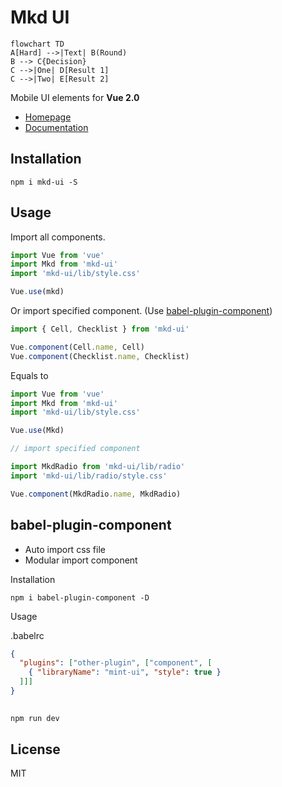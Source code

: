 # Mkd UI

```mermaid
flowchart TD
A[Hard] -->|Text| B(Round)
B --> C{Decision}
C -->|One| D[Result 1]
C -->|Two| E[Result 2]
```
> 
Mobile UI elements for **Vue 2.0**

- [Homepage](http://quanzhiyuan.github.io/mkd-ui)
- [Documentation](http://mint-ui.github.io/docs)

## Installation
```shell
npm i mkd-ui -S

```

## Usage

Import all components.

```javascript
import Vue from 'vue'
import Mkd from 'mkd-ui'
import 'mkd-ui/lib/style.css'

Vue.use(mkd)
```

Or import specified component. (Use [babel-plugin-component](https://www.npmjs.com/package/babel-plugin-component))

```javascript
import { Cell, Checklist } from 'mkd-ui'

Vue.component(Cell.name, Cell)
Vue.component(Checklist.name, Checklist)
```


Equals to

```javascript
import Vue from 'vue'
import Mkd from 'mkd-ui'
import 'mkd-ui/lib/style.css'

Vue.use(Mkd)

// import specified component

import MkdRadio from 'mkd-ui/lib/radio'
import 'mkd-ui/lib/radio/style.css'

Vue.component(MkdRadio.name, MkdRadio)
```

## babel-plugin-component
- Auto import css file
- Modular import component

Installation
```shell
npm i babel-plugin-component -D
```

Usage

.babelrc
```json
{
  "plugins": ["other-plugin", ["component", [
    { "libraryName": "mint-ui", "style": true }
  ]]]
}
```

## 
```shell
npm run dev
```



## License
MIT
